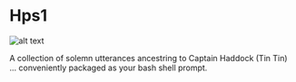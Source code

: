 # Hps1

![alt text](https://github.com/seb-redbeard/hps1/ch.jpg?raw=true)

A collection of solemn utterances ancestring to Captain Haddock (Tin Tin)  ... conveniently packaged as your bash shell prompt.
